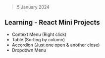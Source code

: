 > 5 January 2024

## Learning - React Mini Projects

* Context Menu (Right click)
* Table (Sorting by column)
* Accordion (Just one open & another close)
* Dropdown Menu